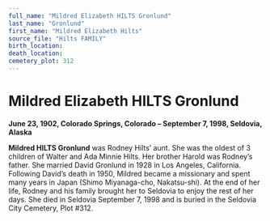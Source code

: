 ```yaml
---
full_name: "Mildred Elizabeth HILTS Gronlund"
last_name: "Gronlund"
first_name: "Mildred Elizabeth Hilts"
source_file: "Hilts FAMILY"
birth_location:
death_location:
cemetery_plot: 312
---
```

# Mildred Elizabeth HILTS Gronlund

**June 23, 1902, Colorado Springs, Colorado – September 7, 1998,
Seldovia, Alaska**

**Mildred HILTS Gronlund** was Rodney Hilts’ aunt. She was the oldest of
3 children of Walter and Ada Minnie Hilts. Her brother Harold was
Rodney’s father. She married David Gronlund in 1928 in Los Angeles,
California. Following David’s death in 1950, Mildred became a missionary
and spent many years in Japan (Shimo Miyanaga-cho, Nakatsu-shi). At the
end of her life, Rodney and his family brought her to Seldovia to enjoy
the rest of her days. She died in Seldovia September 7, 1998 and is
buried in the Seldovia City Cemetery, Plot \#312.

